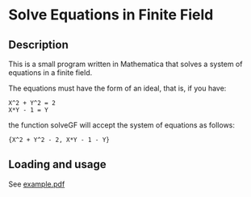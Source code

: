 ﻿# Solve Equations in Finite Field

## Description

This is a small program written in Mathematica that solves a system of equations in a finite field.

The equations must have the form of an ideal, that is, if you have:

	X^2 + Y^2 = 2
	X*Y - 1 = Y

the function solveGF will accept the system of equations as follows:

	{X^2 + Y^2 - 2, X*Y - 1 - Y}


## Loading and usage

See [example.pdf](https://github.com/ranea/SolveEquationsInFiniteFields/blob/master/example.pdf)

